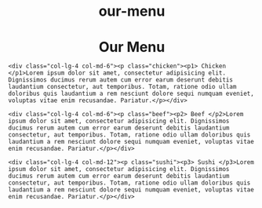 # our-menu
<!doctype html>
<html>
<head>
	<meta charset="utf-8">
	<meta name="viewport" content="width=device-width,initial scale=1">
	<title> Our Menu</title>
<style>
 
 *{
 	box-sizing: border-box;
 }
h1{
	margin-bottom: 15px;
	text-align: center;
}

p1{
	width: 100px;
	height: 25px;
	background-color: pink;
	border: 1px solid black;
	position: relative ;
	float: right;
	text-align: center; 
}
p2{
	width: 100px;
	height: 25px;
	background-color:  red;
	border: 1px solid black;
	position: relative ;
	float: right;
	text-align: center;
}
p3{
	width: 100px;
	height: 25px;
	background-color: yellow;
	border: 1px solid black;
	position: relative ;
	float: right;
	text-align: center;
}

.chicken{
	margin-bottom: 15px;
	border: 1px solid black;
	background-color: grey;
	width: 95%;
	height:95%;
}
.beef{
	margin-bottom: 15px;
	border: 1px solid black;
	background-color: grey;
	width: 95%;
	height:95%;
}
.sushi{
	margin-bottom: 15px;
	border: 1px solid black;
	background-color: grey;
	width: 95%;
	height:95%;
}
.row{
	width: 100%;
}
/************************ LARGE DEVICES ONLY *******************************/
@media (min-width: 992px){
.col-lg-1,.col-lg-2,.col-lg-3,.col-lg-4,.col-lg-5,.col-lg-6,.col-lg-7,.col-lg-8,.col-lg-9,.col-lg-10,.col-lg-11,.col-lg-12{
		float: left;
	}
	.col-lg-1{
		width: 8.33%;
	}
	.col-lg-2{
		width: 16.66%;
	}
	.col-lg-3{
		width: 25%;
	}
	.col-lg-4{
		width: 33%;
	}
	.col-lg-5{
		width: 41.66%;
	}
	.col-lg-6{
		width: 50%;
	}
	.col-lg-7{
		width: 58.33%;
	}
	.col-lg-8{
		width: 66.66%;
	}
	.col-lg-9{
		width: 74.99%;
	}
	.col-lg-10{
		width: 83.33%;
	}
	.col-lg-11{
		width: 91.66%;
	}
	.col-lg-12{
		width: 100%;
	}

}

/************************ MEDIUM DEVICES ONLY ******************************/
@media(min-width: 768px) and (max-width: 991px){
	.col-md-1,.col-md-2,.col-md-3,.col-md-4,.col-md-5,.col-md-6,.col-md-7,.col-md-8,.col-md-9,.col-md-10,.col-md-11,.col-md-12{
		float: left;
	}
	.col-md-1{
		width: 8.33%;
	}
	.col-md-2{
		width: 16.66%;
	}
	.col-md-3{
		width: 25%;
	}
	.col-md-4{
		width: 33%;
	}
	.col-md-5{
		width: 41.66%;
	}
	.col-md-6{
		width: 50%;
	}
	.col-md-7{
		width: 58.33%;
	}
	.col-md-8{
		width: 66.66%;
	}
	.col-md-9{
		width: 74.99%;
	}
	.col-md-10{
		width: 83.33%;
	}
	.col-md-11{
		width: 91.66%;
	}
	.col-md-12{
		width: 100%;
	}
}
</style>
</head>
<body>
<h1>Our Menu</h1>
<div class="row">
	
	<div class="col-lg-4 col-md-6"><p class="chicken"><p1> Chicken </p1>Lorem ipsum dolor sit amet, consectetur adipisicing elit. Dignissimos ducimus rerum autem cum error earum deserunt debitis laudantium consectetur, aut temporibus. Totam, ratione odio ullam doloribus quis laudantium a rem nesciunt dolore sequi numquam eveniet, voluptas vitae enim recusandae. Pariatur.</p></div>

	<div class="col-lg-4 col-md-6"><p class="beef"><p2> Beef </p2>Lorem ipsum dolor sit amet, consectetur adipisicing elit. Dignissimos ducimus rerum autem cum error earum deserunt debitis laudantium consectetur, aut temporibus. Totam, ratione odio ullam doloribus quis laudantium a rem nesciunt dolore sequi numquam eveniet, voluptas vitae enim recusandae. Pariatur.</p></div>

	<div class="col-lg-4 col-md-12"><p class="sushi"><p3> Sushi </p3>Lorem ipsum dolor sit amet, consectetur adipisicing elit. Dignissimos ducimus rerum autem cum error earum deserunt debitis laudantium consectetur, aut temporibus. Totam, ratione odio ullam doloribus quis laudantium a rem nesciunt dolore sequi numquam eveniet, voluptas vitae enim recusandae. Pariatur.</p></div>

</body>
</html>
